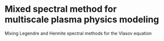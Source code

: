 # Mixed spectral method for multiscale plasma physics modeling
Mixing Legendre and Hermite spectral methods for the Vlasov equation

